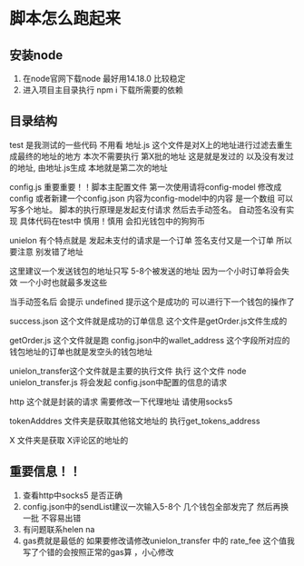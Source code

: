 # 脚本怎么跑起来

## 安装node

1. 在node官网下载node 最好用14.18.0 比较稳定
2. 进入项目主目录执行 npm i 下载所需要的依赖

## 目录结构

test 是我测试的一些代码 不用看
地址.js 这个文件是对X上的地址进行过滤去重生成最终的地址的地方 本次不需要执行
第X批的地址 这是就是发过的 以及没有发过的地址, 由地址.js生成  本地就是第二次的地址

config.js 重要重要！！脚本主配置文件 第一次使用请将config-model 修改成config 或者新建一个config.json 内容为config-model中的内容
是一个数组 可以写多个地址。 脚本的执行原理是发起支付请求 然后去手动签名。 自动签名没有实现 具体代码在test中 慎用！慎用 会扣光钱包中的狗狗币

unielon 有个特点就是 发起未支付的请求是一个订单 签名支付又是一个订单 所以要注意 别发错了地址

这里建议一个发送钱包的地址只写 5-8个被发送的地址 因为一个小时订单将会失效 一个小时也就最多发这些

当手动签名后 会提示 undefined 提示这个是成功的 可以进行下一个钱包的操作了

success.json 这个文件就是成功的订单信息 这个文件是getOrder.js文件生成的

getOrder.js 这个文件就是跑 config.json中的wallet_address 这个字段所对应的 钱包地址的订单也就是发空头的钱包地址

unielon_transfer这个文件就是主要的执行文件 执行 这个文件  node unielon_transfer.js 将会发起 config.json中配置的信息的请求

http 这个就是封装的请求 需要修改一下代理地址 请使用socks5

tokenAdddres 文件夹是获取其他铭文地址的 执行get_tokens_address 

X 文件夹是获取 X评论区的地址的

## 重要信息！！

1. 查看http中socks5 是否正确
2. config.json中的sendList建议一次输入5-8个 几个钱包全部发完了 然后再换一批 不容易出错 
3. 有问题联系helen na
4. gas费就是最低的 如果要修改请修改unielon_transfer 中的 rate_fee 这个值我写了个错的会按照正常的gas算 ，小心修改